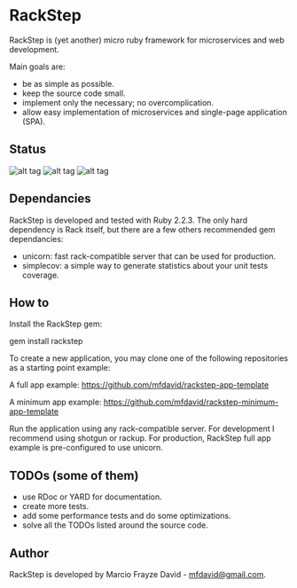 # RackStep

RackStep is (yet another) micro ruby framework for microservices and web development.

Main goals are:
- be as simple as possible.
- keep the source code small.
- implement only the necessary; no overcomplication.
- allow easy implementation of microservices and single-page application (SPA).


## Status
![alt tag](https://api.travis-ci.org/mfdavid/rackstep.svg)
![alt tag](https://codeclimate.com/github/mfdavid/rackstep/badges/gpa.svg)
![alt tag](http://inch-ci.org/github/mfdavid/rackstep.png)


## Dependancies

RackStep is developed and tested with Ruby 2.2.3. The only hard dependency is
Rack itself, but there are a few others recommended gem dependancies:
- unicorn: fast rack-compatible server that can be used for production.
- simplecov: a simple way to generate statistics about your unit tests coverage.


## How to

Install the RackStep gem:

gem install rackstep

To create a new application, you may clone one of the following repositories as a starting point example:

A full app example:
https://github.com/mfdavid/rackstep-app-template

A minimum app example:
https://github.com/mfdavid/rackstep-minimum-app-template

Run the application using any rack-compatible server. For development I recommend using shotgun or rackup. For production, RackStep full app example is pre-configured to use unicorn.


## TODOs (some of them)

- use RDoc or YARD for documentation.
- create more tests.
- add some performance tests and do some optimizations.
- solve all the TODOs listed around the source code.


## Author

RackStep is developed by Marcio Frayze David - mfdavid@gmail.com.
